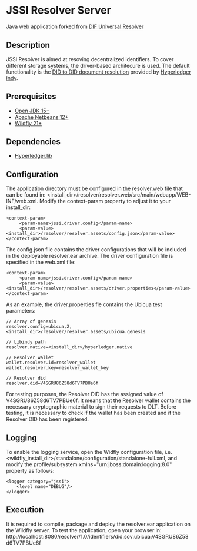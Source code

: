 # JSSI Resolver Server
Java web application forked from [DIF Universal Resolver](https://github.com/decentralized-identity/universal-resolver)

## Description
JSSI Resolver is aimed at resoving decentralized identifiers. To cover different storage systems, the driver-based architecure is used. The default functionality is the [DID to DID document resolution](https://w3c-ccg.github.io/did-resolution/) provided by [Hyperledger Indy](https://github.com/hyperledger/indy-sdk).

## Prerequisites
- [Open JDK 15+](https://openjdk.java.net/)
- [Apache Netbeans 12+](https://netbeans.apache.org/)
- [Wildfly 21+](https://www.wildfly.org/)

## Dependencies
- [Hyperledger.lib](https://github.com/hyperledger/indy-sdk)

## Configuration
The application directory must be configured in the resolver.web file that can be found in: 
<install_dir>/resolver/resolver.web/src/main/webapp/WEB-INF/web.xml. Modify the context-param property to adjust it to your install_dir:

```
<context-param>
     <param-name>jssi.driver.config</param-name>
     <param-value><install_dir>/resolver/resolver.assets/config.json</param-value>
</context-param>
```

The config.json file contains the driver configurations that will be included in the deployable resolver.ear archive. The driver configuration file is specified in the web.xml file:

 ```
 <context-param>
      <param-name>jssi.driver.config</param-name>
      <param-value><install_dir>/resolver/resolver.assets/driver.properties</param-value>
 </context-param>
```
 
As an example, the driver.properties fle contains the Ubicua test parameters:
 ```
// Array of genesis
resolver.config=ubicua,2,<install_dir>/resolver/resolver.assets/ubicua.genesis

// Libindy path
resolver.native=<install_dir>/hyperledger.native

// Resolver wallet
wallet.resolver.id=resolver_wallet
wallet.resolver.key=resolver_wallet_key

// Resolver did
resolver.did=V4SGRU86Z58d6TV7PBUe6f
 ```
For testing purposes, the Resolver DID has the assigned value of V4SGRU86Z58d6TV7PBUe6f. It means that the Resolver wallet contains the necessary cryptographic material to sign their requests to DLT. Before testing, it is necessary to check if the wallet has been created and if the Resolver DID has been registered.

## Logging

To enable the logging service, open the Widfly configuration file, i.e. <wildfly_install_dir>/standalone/configuration/standalone-full.xml, and modify the profile/subsystem xmlns="urn:jboss:domain:logging:8.0" property as follows:
 
 ```
<logger category="jssi">
     <level name="DEBUG"/>
 </logger>
 ```
 
## Execution
 
It is required to compile, package and deploy the resolver.ear application on the Wildfly server. To test the application, open your browser in:
http://localhost:8080/resolver/1.0/identifiers/did:sov:ubicua:V4SGRU86Z58d6TV7PBUe6f
